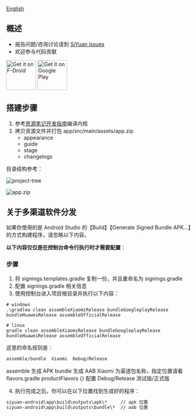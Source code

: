 [English](https://github.com/siyuan-note/siyuan-android/blob/master/README.md)

## 概述

* 报告问题/咨询讨论请到 [SiYuan issues](https://github.com/siyuan-note/siyuan/issues)
* 欢迎参与代码贡献

[<img src="https://fdroid.gitlab.io/artwork/badge/get-it-on.png" alt="Get it on F-Droid" height="80">](https://f-droid.org/packages/org.b3log.siyuan/)
[<img src="https://play.google.com/intl/en_us/badges/images/generic/en-play-badge.png" alt="Get it on Google Play" height="80">](https://play.google.com/store/apps/details?id=org.b3log.siyuan)

## 搭建步骤

1. 参考[思源笔记开发指南](https://github.com/siyuan-note/siyuan/blob/master/.github/CONTRIBUTING_zh_CN.md)编译内核
2. 拷贝资源文件并打包 app/src/main/assets/app.zip
   * appearance
   * guide
   * stage
   * changelogs

目录结构参考：

![project-tree](project-tree.png)

![app.zip](app-zip.png)

## 关于多渠道软件分发

如果你使用的是 Android Studio 的【Build】【Generate Signed Bundle APK...】的方式构建程序，请忽略以下内容。

**以下内容仅仅是在控制台命令行执行时才需要配置**：

### 步骤

1. 将 signings.templates.gradle 复制一份，并且重命名为 signings.gradle
2. 配置 signings.gradle 相关信息
3. 使用控制台进入项目根目录并执行以下内容：
```shell
# windows
.\gradlew clean assembleXiaomiRelease bundleGoogleplayRelease bundleHuaweiRelease assembleOfficialRelease

# linux
gradle clean assembleXiaomiRelease bundleGoogleplayRelease bundleHuaweiRelease assembleOfficialRelease
```
这里的命名规则是：
```txt
assemble/bundle  Xiaomi  Debug/Release
```
assemble 生成 APK
bundle 生成 AAB
Xiaomi 为渠道包名称，指定位置请看 flavors.gradle productFlavors {} 配置
Debug/Release 测试版/正式版

4. 执行完成之后，你可以在以下位置找到生成好的程序：
```txt
siyuan-android\app\build\outputs\apk\*     // apk 位置
siyuan-android\app\build\outputs\bundle\*  // aab 位置
```
